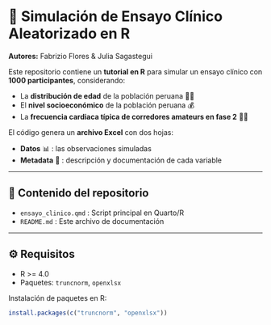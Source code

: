 # 🚀 Simulación de Ensayo Clínico Aleatorizado en R

**Autores:** Fabrizio Flores & Julia Sagastegui

Este repositorio contiene un **tutorial en R** para simular un ensayo clínico con **1000 participantes**, considerando:

- La **distribución de edad** de la población peruana 👩‍🦱
- El **nivel socioeconómico** de la población peruana 💰  
- La **frecuencia cardiaca típica de corredores amateurs en fase 2** 🏃‍♂️  

El código genera un **archivo Excel** con dos hojas:  

- **Datos** 📊 : las observaciones simuladas  
- **Metadata** 📝 : descripción y documentación de cada variable  

---

## 📂 Contenido del repositorio

- `ensayo_clinico.qmd` : Script principal en Quarto/R  
- `README.md` : Este archivo de documentación  

---

## ⚙️ Requisitos

- R >= 4.0  
- Paquetes: `truncnorm`, `openxlsx`  

Instalación de paquetes en R:

```r
install.packages(c("truncnorm", "openxlsx"))
